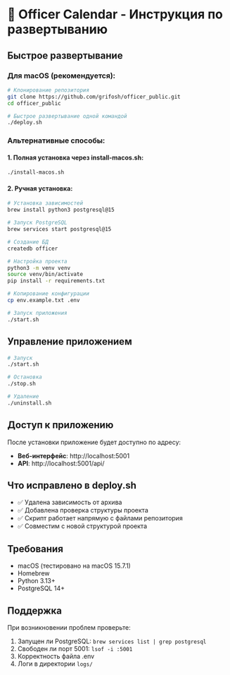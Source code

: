 # 🚀 Officer Calendar - Инструкция по развертыванию

## Быстрое развертывание

### Для macOS (рекомендуется):

```bash
# Клонирование репозитория
git clone https://github.com/grifosh/officer_public.git
cd officer_public

# Быстрое развертывание одной командой
./deploy.sh
```

### Альтернативные способы:

#### 1. Полная установка через install-macos.sh:
```bash
./install-macos.sh
```

#### 2. Ручная установка:
```bash
# Установка зависимостей
brew install python3 postgresql@15

# Запуск PostgreSQL
brew services start postgresql@15

# Создание БД
createdb officer

# Настройка проекта
python3 -m venv venv
source venv/bin/activate
pip install -r requirements.txt

# Копирование конфигурации
cp env.example.txt .env

# Запуск приложения
./start.sh
```

## Управление приложением

```bash
# Запуск
./start.sh

# Остановка
./stop.sh

# Удаление
./uninstall.sh
```

## Доступ к приложению

После установки приложение будет доступно по адресу:
- **Веб-интерфейс**: http://localhost:5001
- **API**: http://localhost:5001/api/

## Что исправлено в deploy.sh

- ✅ Удалена зависимость от архива
- ✅ Добавлена проверка структуры проекта
- ✅ Скрипт работает напрямую с файлами репозитория
- ✅ Совместим с новой структурой проекта

## Требования

- macOS (тестировано на macOS 15.7.1)
- Homebrew
- Python 3.13+
- PostgreSQL 14+

## Поддержка

При возникновении проблем проверьте:
1. Запущен ли PostgreSQL: `brew services list | grep postgresql`
2. Свободен ли порт 5001: `lsof -i :5001`
3. Корректность файла .env
4. Логи в директории `logs/`
